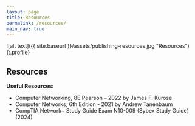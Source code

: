 ```yaml
---
layout: page
title: Resources
permalink: /resources/
main_nav: true
---
```


![alt text]({{ site.baseurl }}/assets/publishing-resources.jpg "Resources"){:.profile}

<h2>Resources</h2>

**Useful Resources:** 
<ul>
  <li>Computer Networking, 8E Pearson –  2022 by James F. Kurose</li>
  <li>Computer Networks, 6th Edition - 2021 by Andrew Tanenbaum </li>
  <li>CompTIA Network+ Study Guide Exam N10-009 (Sybex Study Guide) (2024)</li>
</ul>
